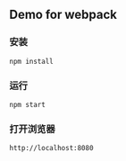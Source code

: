 ## Demo for webpack

### 安装 
```
npm install
```

###  运行 
```
npm start
```

### 打开浏览器 
```
http://localhost:8080
```
